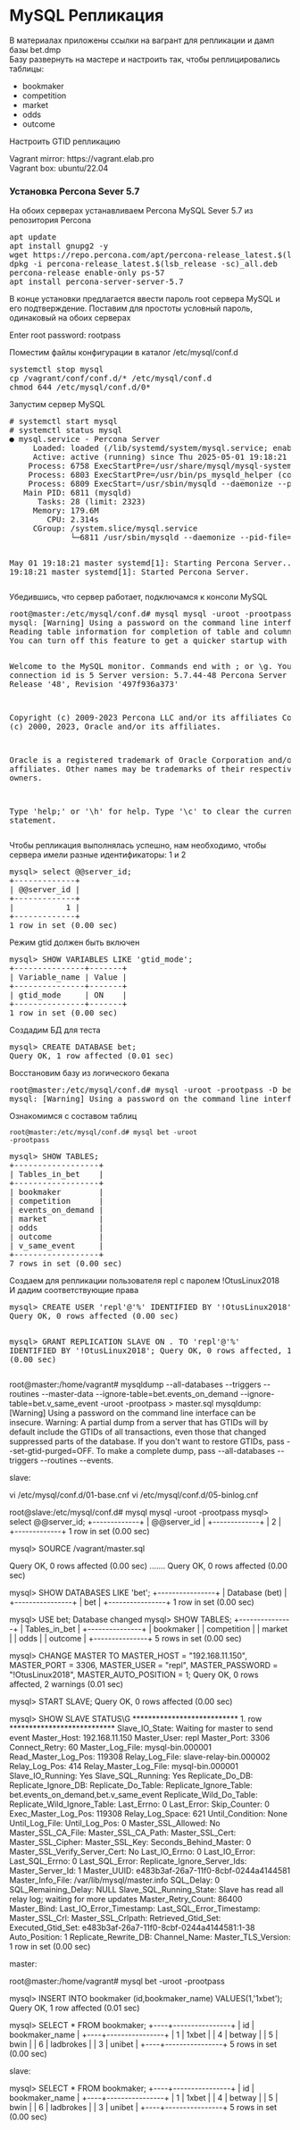 <h1>MySQL Репликация</h1>

<p>
В материалах приложены ссылки на вагрант для репликации и дамп базы bet.dmp<br>
Базу развернуть на мастере и настроить так, чтобы реплицировались таблицы:
<ul>  
<li>bookmaker</li>
<li>competition</li>
<li>market</li>
<li>odds</li>
<li>outcome</li>
</ul>
Настроить GTID репликацию
</p>

<p>
  Vagrant mirror: https://vagrant.elab.pro<br>
  Vagrant box: ubuntu/22.04<br>
</p>

<h3>Установка Percona Sever 5.7</h3>
<p>На обоих серверах устанавливаем Percona MySQL Sever 5.7 из репозитория Percona</p>
<pre>
apt update
apt install gnupg2 -y
wget https://repo.percona.com/apt/percona-release_latest.$(lsb_release -sc)_all.deb
dpkg -i percona-release_latest.$(lsb_release -sc)_all.deb
percona-release enable-only ps-57
apt install percona-server-server-5.7
</pre>
<p>В конце установки предлагается ввести пароль root сервера MySQL и его подтверждение. Поставим для простоты условный пароль, одинаковый на обоих серверах</p>
Enter root password: rootpass

<p>Поместим файлы конфигурации в каталог /etc/mysql/conf.d</p>
<pre>
systemctl stop mysql
cp /vagrant/conf/conf.d/* /etc/mysql/conf.d
chmod 644 /etc/mysql/conf.d/0*
</pre>
<p>Запустим сервер MySQL</p>
<pre>
# systemctl start mysql
# systemctl status mysql
● mysql.service - Percona Server
     Loaded: loaded (/lib/systemd/system/mysql.service; enabled; vendor preset: enabled)
     Active: active (running) since Thu 2025-05-01 19:18:21 MSK; 5min ago
    Process: 6758 ExecStartPre=/usr/share/mysql/mysql-systemd-start pre (code=exited, status=0/SUCCESS)
    Process: 6803 ExecStartPre=/usr/bin/ps_mysqld_helper (code=exited, status=0/SUCCESS)
    Process: 6809 ExecStart=/usr/sbin/mysqld --daemonize --pid-file=/var/run/mysqld/mysqld.pid $MYSQLD_OPTS (code=exited, status=0/SUCCESS)
   Main PID: 6811 (mysqld)
      Tasks: 28 (limit: 2323)
     Memory: 179.6M
        CPU: 2.314s
     CGroup: /system.slice/mysql.service
             └─6811 /usr/sbin/mysqld --daemonize --pid-file=/var/run/mysqld/mysqld.pid

May 01 19:18:21 master systemd[1]: Starting Percona Server...
May 01 19:18:21 master systemd[1]: Started Percona Server.
</pre>
<p>Убедившись, что сервер работает, подключамся к консоли MySQL</p>
<pre>
root@master:/etc/mysql/conf.d# mysql mysql -uroot -prootpass
mysql: [Warning] Using a password on the command line interface can be insecure.
Reading table information for completion of table and column names
You can turn off this feature to get a quicker startup with -A

Welcome to the MySQL monitor.  Commands end with ; or \g.
Your MySQL connection id is 5
Server version: 5.7.44-48 Percona Server (GPL), Release '48', Revision '497f936a373'

Copyright (c) 2009-2023 Percona LLC and/or its affiliates
Copyright (c) 2000, 2023, Oracle and/or its affiliates.

Oracle is a registered trademark of Oracle Corporation and/or its
affiliates. Other names may be trademarks of their respective
owners.

Type 'help;' or '\h' for help. Type '\c' to clear the current input statement.
</pre>

<p>Чтобы репликация выполнялась успешно, нам необходимо, чтобы сервера имели разные идентификаторы: 1 и 2</p>
<pre>
mysql> select @@server_id;
+-------------+
| @@server_id |
+-------------+
|           1 |
+-------------+
1 row in set (0.00 sec)
</pre>
<p>Режим gtid должен быть включен</p>
<pre>
mysql> SHOW VARIABLES LIKE 'gtid_mode';
+---------------+-------+
| Variable_name | Value |
+---------------+-------+
| gtid_mode     | ON    |
+---------------+-------+
1 row in set (0.00 sec)
</pre>
<p>Создадим БД для теста</p>
<pre>
mysql> CREATE DATABASE bet;
Query OK, 1 row affected (0.01 sec)
</pre>
<p>Восстановим базу из логического бекапа</p>
<pre>
root@master:/etc/mysql/conf.d# mysql -uroot -prootpass -D bet < /vagrant/bet.dmp
mysql: [Warning] Using a password on the command line interface can be insecure.
</pre>

<p>Ознакомимся с составом таблиц</p>

<code>root@master:/etc/mysql/conf.d# mysql bet -uroot -prootpass</code>
<pre>
mysql> SHOW TABLES;
+------------------+
| Tables_in_bet    |
+------------------+
| bookmaker        |
| competition      |
| events_on_demand |
| market           |
| odds             |
| outcome          |
| v_same_event     |
+------------------+
7 rows in set (0.00 sec)
</pre>

<p>
  Создаем для репликации пользователя repl c паролем !OtusLinux2018 <br>
  И дадим соответствующие права
</p>
<pre>
mysql> CREATE USER 'repl'@'%' IDENTIFIED BY '!OtusLinux2018';
Query OK, 0 rows affected (0.00 sec)

mysql> GRANT REPLICATION SLAVE ON *.* TO 'repl'@'%' IDENTIFIED BY '!OtusLinux2018';
Query OK, 0 rows affected, 1 warning (0.00 sec)
</pre>


root@master:/home/vagrant# mysqldump --all-databases --triggers --routines --master-data --ignore-table=bet.events_on_demand --ignore-table=bet.v_same_event -uroot -prootpass > master.sql
mysqldump: [Warning] Using a password on the command line interface can be insecure.
Warning: A partial dump from a server that has GTIDs will by default include the GTIDs of all transactions, even those that changed suppressed parts of the database. If you don't want to restore GTIDs, pass --set-gtid-purged=OFF. To make a complete dump, pass --all-databases --triggers --routines --events.




slave:

vi /etc/mysql/conf.d/01-base.cnf
vi /etc/mysql/conf.d/05-binlog.cnf


root@slave:/etc/mysql/conf.d# mysql mysql -uroot -prootpass
mysql> select @@server_id;
+-------------+
| @@server_id |
+-------------+
|           2 |
+-------------+
1 row in set (0.00 sec)

mysql> SOURCE /vagrant/master.sql

Query OK, 0 rows affected (0.00 sec)
.......
Query OK, 0 rows affected (0.00 sec)

mysql> SHOW DATABASES LIKE 'bet';
+----------------+
| Database (bet) |
+----------------+
| bet            |
+----------------+
1 row in set (0.00 sec)


mysql> USE bet;
Database changed
mysql> SHOW TABLES;
+---------------+
| Tables_in_bet |
+---------------+
| bookmaker     |
| competition   |
| market        |
| odds          |
| outcome       |
+---------------+
5 rows in set (0.00 sec)


mysql> CHANGE MASTER TO MASTER_HOST = "192.168.11.150", MASTER_PORT = 3306,
MASTER_USER = "repl", MASTER_PASSWORD = "!OtusLinux2018", MASTER_AUTO_POSITION = 1;
Query OK, 0 rows affected, 2 warnings (0.01 sec)

mysql> START SLAVE;
Query OK, 0 rows affected (0.00 sec)


mysql> SHOW SLAVE STATUS\G
*************************** 1. row ***************************
               Slave_IO_State: Waiting for master to send event
                  Master_Host: 192.168.11.150
                  Master_User: repl
                  Master_Port: 3306
                Connect_Retry: 60
              Master_Log_File: mysql-bin.000001
          Read_Master_Log_Pos: 119308
               Relay_Log_File: slave-relay-bin.000002
                Relay_Log_Pos: 414
        Relay_Master_Log_File: mysql-bin.000001
             Slave_IO_Running: Yes
            Slave_SQL_Running: Yes
              Replicate_Do_DB:
          Replicate_Ignore_DB:
           Replicate_Do_Table:
       Replicate_Ignore_Table: bet.events_on_demand,bet.v_same_event
      Replicate_Wild_Do_Table:
  Replicate_Wild_Ignore_Table:
                   Last_Errno: 0
                   Last_Error:
                 Skip_Counter: 0
          Exec_Master_Log_Pos: 119308
              Relay_Log_Space: 621
              Until_Condition: None
               Until_Log_File:
                Until_Log_Pos: 0
           Master_SSL_Allowed: No
           Master_SSL_CA_File:
           Master_SSL_CA_Path:
              Master_SSL_Cert:
            Master_SSL_Cipher:
               Master_SSL_Key:
        Seconds_Behind_Master: 0
Master_SSL_Verify_Server_Cert: No
                Last_IO_Errno: 0
                Last_IO_Error:
               Last_SQL_Errno: 0
               Last_SQL_Error:
  Replicate_Ignore_Server_Ids:
             Master_Server_Id: 1
                  Master_UUID: e483b3af-26a7-11f0-8cbf-0244a4144581
             Master_Info_File: /var/lib/mysql/master.info
                    SQL_Delay: 0
          SQL_Remaining_Delay: NULL
      Slave_SQL_Running_State: Slave has read all relay log; waiting for more updates
           Master_Retry_Count: 86400
                  Master_Bind:
      Last_IO_Error_Timestamp:
     Last_SQL_Error_Timestamp:
               Master_SSL_Crl:
           Master_SSL_Crlpath:
           Retrieved_Gtid_Set:
            Executed_Gtid_Set: e483b3af-26a7-11f0-8cbf-0244a4144581:1-38
                Auto_Position: 1
         Replicate_Rewrite_DB:
                 Channel_Name:
           Master_TLS_Version:
1 row in set (0.00 sec)



master:

root@master:/home/vagrant# mysql bet -uroot -prootpass

mysql> INSERT INTO bookmaker (id,bookmaker_name) VALUES(1,'1xbet');
Query OK, 1 row affected (0.01 sec)


mysql> SELECT * FROM bookmaker;
+----+----------------+
| id | bookmaker_name |
+----+----------------+
|  1 | 1xbet          |
|  4 | betway         |
|  5 | bwin           |
|  6 | ladbrokes      |
|  3 | unibet         |
+----+----------------+
5 rows in set (0.00 sec)

slave:

mysql> SELECT * FROM bookmaker;
+----+----------------+
| id | bookmaker_name |
+----+----------------+
|  1 | 1xbet          |
|  4 | betway         |
|  5 | bwin           |
|  6 | ladbrokes      |
|  3 | unibet         |
+----+----------------+
5 rows in set (0.00 sec)

